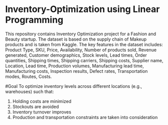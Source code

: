 # Inventory-Optimization using Linear Programming
This repository contains Inventory Optimization project for a Fashion and Beauty startup. The dataset is based on the supply chain of Makeup products and is taken from Kaggle. The key features in the dataset includes:
Product Type, SKU, Price, Availability, Number of products sold, Revenue generated, Customer demographics, Stock levels, Lead times, Order quantities, Shipping times, Shipping carriers, Shipping costs, Supplier name, Location, Lead time, Production volumes, Manufacturing lead time, Manufacturing costs, Inspection results, Defect rates, Transportation modes, Routes, Costs.

#Goal
To optimize inventory levels across different locations (e.g., warehouses) such that:
1. Holding costs are minimized
2. Stockouts are avoided
3. Inventory turnover improves
4. Production and transportation constraints are taken into consideration




